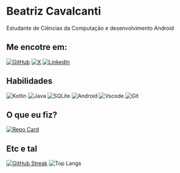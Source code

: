 
# **Beatriz Cavalcanti**
Estudante de Ciências da Computação e desenvolvimento Android

## **Me encotre em:** 

[![GitHub](https://img.shields.io/badge/GitHub-100000?style=for-the-badge&logo=github&logoColor=white)](https://github.com/beatrizcavalcanti)
[![X](https://img.shields.io/badge/X-000?style=for-the-badge&logo=x)](https://x.com/devcantti)
[![LinkedIn](https://img.shields.io/badge/LinkedIn-0077B5?style=for-the-badge&logo=linkedin&logoColor=white)](https://www.linkedin.com/in/beatrizcanti/)

## **Habilidades**
![Kotlin](https://img.shields.io/badge/Kotlin-0095D5?&style=for-the-badge&logo=kotlin&logoColor=white)
![Java](https://img.shields.io/badge/java-%23ED8B00.svg?style=for-the-badge&logo=openjdk&logoColor=white)
![SQLite](https://img.shields.io/badge/SQLite-000?style=for-the-badge&logo=sqlite&logoColor=07405E)
![Android](https://img.shields.io/badge/Android-3DDC84?style=for-the-badge&logo=android&logoColor=white)
![Vscode](https://img.shields.io/badge/Vscode-007ACC?style=for-the-badge&logo=visual-studio-code&logoColor=white)
![Git](https://img.shields.io/badge/GIT-E44C30?style=for-the-badge&logo=git&logoColor=white)

## **O que eu fiz?**

[![Repo Card](https://github-readme-stats.vercel.app/api/pin/?username=beatrizcavalcanti&repo=androidSete&bg_color=000&border_color=30A3DC&show_icons=true&icon_color=30A3DC&title_color=E94D5F&text_color=FFF)](https://github.com/beatrizcavalcanti/androidSete)

## **Etc e tal**

[![GitHub Streak](https://streak-stats.demolab.com/?user=beatrizcavalcanti&theme=bear&background=000&border=30A3DC&dates=FFF)](https://git.io/streak-stats)
![Top Langs](https://github-readme-stats-git-masterrstaa-rickstaa.vercel.app/api/top-langs/?username=beatrizcavalcanti&bg_color=000&border_color=30A3DC&title_color=E94D5F&text_color=FFF)
